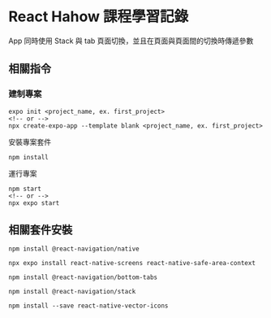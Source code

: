 # React Hahow 課程學習記錄

App 同時使用 Stack 與 tab 頁面切換，並且在頁面與頁面間的切換時傳遞參數


## 相關指令
### 建制專案
```
expo init <project_name, ex. first_project>
<!-- or -->
npx create-expo-app --template blank <project_name, ex. first_project>
```

安裝專案套件
```
npm install
```

運行專案
```
npm start
<!-- or -->
npx expo start
```

## 相關套件安裝
```
npm install @react-navigation/native

npx expo install react-native-screens react-native-safe-area-context

npm install @react-navigation/bottom-tabs

npm install @react-navigation/stack

npm install --save react-native-vector-icons
```

